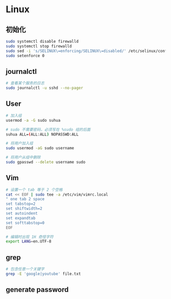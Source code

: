 # Linux

## 初始化

```sh
sudo systemctl disable firewalld
sudo systemctl stop firewalld
sudo sed -i 's/SELINUX\=enforcing/SELINUX\=disabled/' /etc/selinux/config
sudo setenforce 0
```

## journalctl

```sh
# 查看某个服务的日志
sudo journalctl -u sshd --no-pager
```

## User

```sh
# 加入组
usermod -a -G sudo suhua

# sudo 不需要密码，必须写在 %sudo 组的后面
suhua ALL=(ALL:ALL) NOPASSWD:ALL

# 将用户加入组
sudo usermod -aG sudo username

# 将用户从组中删除
sudo gpasswd --delete username sudo
```

## Vim

```sh
# 设置一个 tab 等于 2 个空格
cat << EOF | sudo tee -a /etc/vim/vimrc.local
" one tab 2 space
set tabstop=2
set shiftwidth=2
set autoindent
set expandtab
set softtabstop=0
EOF

# 编辑时出现 1H 奇怪字符
export LANG=en.UTF-8
```

## grep

```sh
# 包含任意一个关键字
grep -E 'google|youtube' file.txt
```

## generate password

```sh

```
